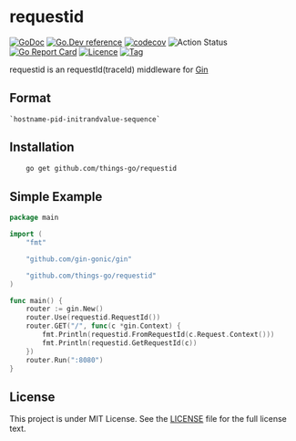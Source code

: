 # requestid

[![GoDoc](https://godoc.org/github.com/things-go/requestid?status.svg)](https://godoc.org/github.com/things-go/requestid)
[![Go.Dev reference](https://img.shields.io/badge/go.dev-reference-blue?logo=go&logoColor=white)](https://pkg.go.dev/github.com/things-go/requestid?tab=doc)
[![codecov](https://codecov.io/gh/things-go/requestid/branch/master/graph/badge.svg)](https://codecov.io/gh/things-go/requestid)
![Action Status](https://github.com/things-go/requestid/workflows/Go/badge.svg)
[![Go Report Card](https://goreportcard.com/badge/github.com/things-go/requestid)](https://goreportcard.com/report/github.com/things-go/requestid)
[![Licence](https://img.shields.io/github/license/things-go/requestid)](https://raw.githubusercontent.com/things-go/requestid/master/LICENSE)
[![Tag](https://img.shields.io/github/v/tag/things-go/requestid)](https://github.com/thinkgos/requestid/tags)


requestid is an requestId(traceId) middleware for [Gin](https://github.com/gin-gonic/gin)

## Format 
    `hostname-pid-initrandvalue-sequence`

## Installation

```bash
    go get github.com/things-go/requestid
```

## Simple Example

[embedmd]:# (_example/main.go go)
```go
package main

import (
	"fmt"

	"github.com/gin-gonic/gin"

	"github.com/things-go/requestid"
)

func main() {
	router := gin.New()
	router.Use(requestid.RequestId())
	router.GET("/", func(c *gin.Context) {
		fmt.Println(requestid.FromRequestId(c.Request.Context()))
		fmt.Println(requestid.GetRequestId(c))
	})
	router.Run(":8080")
}
```

## License

This project is under MIT License. See the [LICENSE](LICENSE) file for the full license text.

